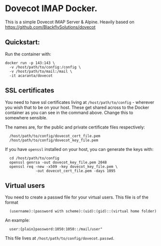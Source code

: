 # Dovecot IMAP Docker.
This is a simple Dovecot IMAP Server & Alpine.
Heavily based on https://github.com/BlackflySolutions/dovecot

## Quickstart:

Run the container with:

```
docker run -p 143:143 \
  -v /host/path/to/config:/config \
  -v /host/path/to/mail:/mail \
  -it acaranta/dovecot
```

## SSL certificates

You need to have ssl certificates living at `/host/path/to/config` - wherever 
you wish that to be on your host. These get shared across to the Docker 
container as you can see in the command above. Change this to somewhere 
sensible.

The names are, for the public and private certificate files respectively: 
```
  /host/path/to/config/dovecot_cert_file.pem
  /host/path/to/config/dovecot_key_file.pem
```

If you have `openssl` installed on your host, you can generate the keys with:
```
  cd /host/path/to/config
  openssl genrsa -out dovecot_key_file.pem 2048
  openssl req -new -x509 -key dovecot_key_file.pem \
              -out dovecot_cert_file.pem -days 1095
```

## Virtual users

You need to create a passwd file for your virtual users. This file is of the 
format
```
  (username):(password with scheme):(uid):(gid)::(virtual home folder)
```
An example:
```
  user:{plain}password:1050:1050::/mail/user"
```

This file lives at `/host/path/to/config/dovecot.passwd`. 

